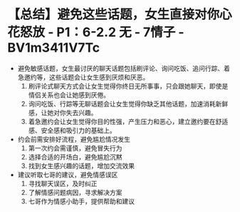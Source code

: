 # 【总结】避免这些话题，女生直接对你心花怒放 - P1：6-2.2 无 - 7情子 - BV1m3411V7Tc

-   避免敏感话题，女生最讨厌的聊天话题包括刷评论、询问吃饭、追问行踪、着急邀约等，这些话题会让女生感到厌烦和厌恶。
    1.  刷评论式聊天方式会让女生觉得你终日无所事事，只会跟她聊天，即使是情侣关系也会让她感到厌倦。
    2.  询问吃饭、行踪等无聊话题会让女生觉得你缺乏其他话题，加速消耗新鲜感，让她对你失去兴趣。
    3.  着急邀约会让女生觉得你目的性强，产生压力和恶心，建立邀约要在舒适感、安全感和吸引力的基础上。
-   约会前需安排好流程，避免尴尬情况发生
    1.  第一次约会需谨慎，避免冒失行为
    2.  选择合适的开场白，避免尴尬沉黙
    3.  找到女生感兴趣的话题，增加交流效果
-   建议听取七哥的建议，避免情感误区
    1.  寻找聊天误区，及时纠正
    2.  了解情感问题病因，寻求解决方案
    3.  七哥作为情感小助手，提供帮助和建议